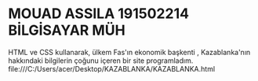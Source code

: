 # MOUAD ASSILA 191502214 BİLGİSAYAR MÜH
 HTML ve CSS kullanarak, ülkem Fas'ın ekonomik başkenti , Kazablanka'nın  hakkındaki bilgilerin çoğunu içeren bir site programladım.
file:///C:/Users/acer/Desktop/KAZABLANKA/KAZABLANKA.html
